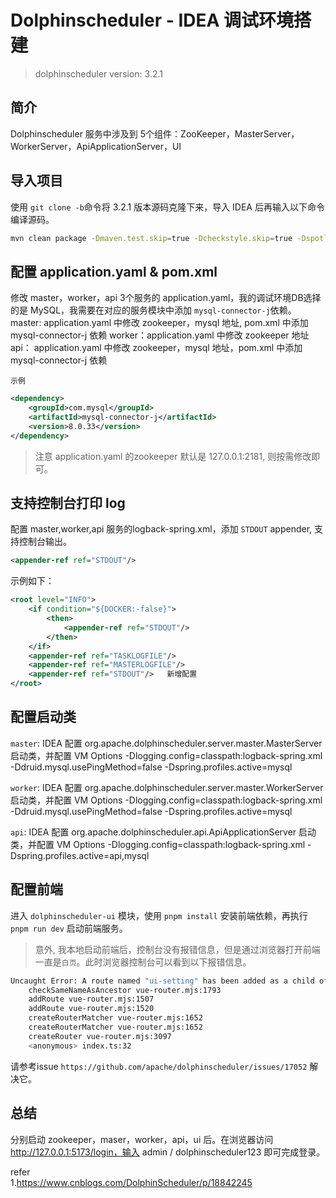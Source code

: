 # Dolphinscheduler - IDEA 调试环境搭建  

>dolphinscheduler version: 3.2.1  

## 简介   
Dolphinscheduler 服务中涉及到 5个组件：ZooKeeper，MasterServer，WorkerServer，ApiApplicationServer，UI  

## 导入项目 
使用 `git clone -b`命令将 3.2.1 版本源码克隆下来，导入 IDEA 后再输入以下命令编译源码。  
```bash
mvn clean package -Dmaven.test.skip=true -Dcheckstyle.skip=true -Dspotless.check.skip=true -Dmaven.javadoc.skip=true
```

## 配置 application.yaml & pom.xml  
修改 master，worker，api 3个服务的 application.yaml，我的调试环境DB选择的是 MySQL，我需要在对应的服务模块中添加 `mysql-connector-j`依赖。      
master: application.yaml 中修改 zookeeper，mysql 地址, pom.xml 中添加 mysql-connector-j 依赖
worker：application.yaml 中修改 zookeeper 地址 
api：   application.yaml 中修改 zookeeper，mysql 地址，pom.xml 中添加 mysql-connector-j 依赖  

`示例`
```xml
<dependency>
    <groupId>com.mysql</groupId>
    <artifactId>mysql-connector-j</artifactId>
    <version>8.0.33</version>
</dependency>
```

>注意 application.yaml 的zookeeper 默认是 127.0.0.1:2181, 则按需修改即可。  

## 支持控制台打印 log  
配置 master,worker,api 服务的logback-spring.xml，添加 `STDOUT` appender, 支持控制台输出。  
```xml
<appender-ref ref="STDOUT"/>
```  

示例如下：  
```xml
<root level="INFO">
    <if condition="${DOCKER:-false}">
        <then>
            <appender-ref ref="STDOUT"/>
        </then>
    </if>
    <appender-ref ref="TASKLOGFILE"/>
    <appender-ref ref="MASTERLOGFILE"/>
    <appender-ref ref="STDOUT"/>   新增配置 
</root>
```

## 配置启动类  
`master`: IDEA 配置 org.apache.dolphinscheduler.server.master.MasterServer 启动类，并配置 VM Options -Dlogging.config=classpath:logback-spring.xml -Ddruid.mysql.usePingMethod=false -Dspring.profiles.active=mysql     

`worker`: IDEA 配置 org.apache.dolphinscheduler.server.master.WorkerServer 启动类，并配置 VM Options -Dlogging.config=classpath:logback-spring.xml -Ddruid.mysql.usePingMethod=false -Dspring.profiles.active=mysql

`api`: IDEA 配置 org.apache.dolphinscheduler.api.ApiApplicationServer 启动类，并配置 VM Options -Dlogging.config=classpath:logback-spring.xml -Dspring.profiles.active=api,mysql

## 配置前端 
进入 `dolphinscheduler-ui` 模块，使用 `pnpm install` 安装前端依赖，再执行 `pnpm run dev` 启动前端服务。  

>意外, 我本地启动前端后，控制台没有报错信息，但是通过浏览器打开前端一直是`白页`。此时浏览器控制台可以看到以下报错信息。   
```bash
Uncaught Error: A route named "ui-setting" has been added as a child of a route with the same name. Route names must be unique and a nested route cannot use the same name as an ancestor.
    checkSameNameAsAncestor vue-router.mjs:1793
    addRoute vue-router.mjs:1507
    addRoute vue-router.mjs:1520
    createRouterMatcher vue-router.mjs:1652
    createRouterMatcher vue-router.mjs:1652
    createRouter vue-router.mjs:3097
    <anonymous> index.ts:32
```

请参考issue `https://github.com/apache/dolphinscheduler/issues/17052` 解决它。   


## 总结 
分别启动 zookeeper，maser，worker，api，ui 后。在浏览器访问 http://127.0.0.1:5173/login，输入 admin / dolphinscheduler123 即可完成登录。      



refer   
1.https://www.cnblogs.com/DolphinScheduler/p/18842245   